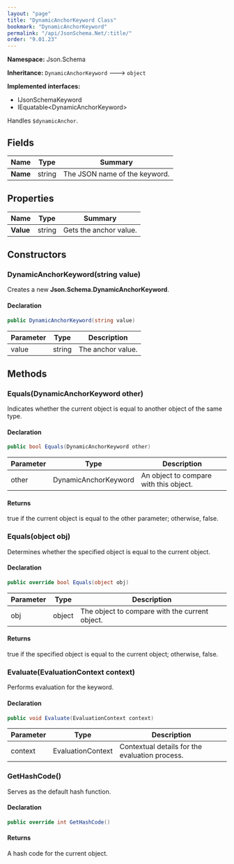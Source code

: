 ```yaml
---
layout: "page"
title: "DynamicAnchorKeyword Class"
bookmark: "DynamicAnchorKeyword"
permalink: "/api/JsonSchema.Net/:title/"
order: "9.01.23"
---
```

**Namespace:** Json.Schema

**Inheritance:**
`DynamicAnchorKeyword`
 🡒 
`object`

**Implemented interfaces:**

- IJsonSchemaKeyword
- IEquatable\<DynamicAnchorKeyword\>

Handles `$dynamicAnchor`.

## Fields

| Name | Type | Summary |
|---|---|---|
| **Name** | string | The JSON name of the keyword. |
## Properties

| Name | Type | Summary |
|---|---|---|
| **Value** | string | Gets the anchor value. |
## Constructors

### DynamicAnchorKeyword(string value)

Creates a new **Json.Schema.DynamicAnchorKeyword**.

#### Declaration

```c#
public DynamicAnchorKeyword(string value)
```
| Parameter | Type | Description |
|---|---|---|
| value | string | The anchor value. |

## Methods

### Equals(DynamicAnchorKeyword other)

Indicates whether the current object is equal to another object of the same type.

#### Declaration

```c#
public bool Equals(DynamicAnchorKeyword other)
```
| Parameter | Type | Description |
|---|---|---|
| other | DynamicAnchorKeyword | An object to compare with this object. |

#### Returns

true if the current object is equal to the <paramref name="other">other</paramref> parameter; otherwise, false.

### Equals(object obj)

Determines whether the specified object is equal to the current object.

#### Declaration

```c#
public override bool Equals(object obj)
```
| Parameter | Type | Description |
|---|---|---|
| obj | object | The object to compare with the current object. |

#### Returns

true if the specified object  is equal to the current object; otherwise, false.

### Evaluate(EvaluationContext context)

Performs evaluation for the keyword.

#### Declaration

```c#
public void Evaluate(EvaluationContext context)
```
| Parameter | Type | Description |
|---|---|---|
| context | EvaluationContext | Contextual details for the evaluation process. |

### GetHashCode()

Serves as the default hash function.

#### Declaration

```c#
public override int GetHashCode()
```

#### Returns

A hash code for the current object.

